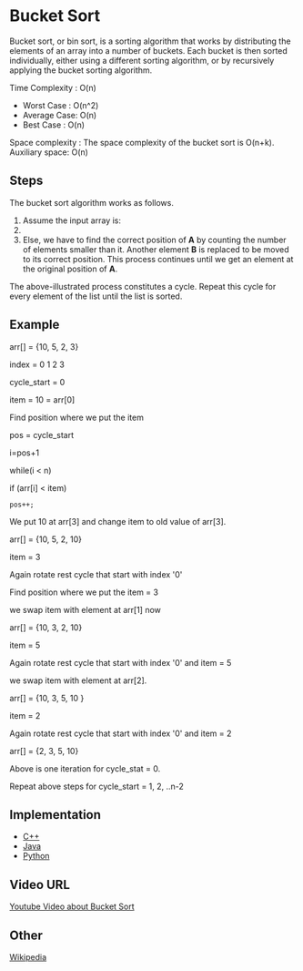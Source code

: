 # Bucket Sort

Bucket sort, or bin sort, is a sorting algorithm that works by distributing the elements of an array into a number of buckets.
Each bucket is then sorted individually, either using a different sorting algorithm, or by recursively applying the bucket sorting algorithm.

Time Complexity : O(n) 
- Worst Case : O(n^2) 
- Average Case: O(n) 
- Best Case : O(n)

Space complexity :
The space complexity of the bucket sort is O(n+k).
Auxiliary space: O(n)

## Steps

The bucket sort algorithm works as follows.

1. Assume the input array is:
2. 
3. Else, we have to find the correct position of **A** by counting the number of elements smaller than it. Another element **B** is replaced to be moved to its correct position. This process continues until we get an element at the original position of **A**.

The above-illustrated process constitutes a cycle. Repeat this cycle for every element of the list until the list is sorted.

## Example

arr[] = {10, 5, 2, 3}

 index =  0   1   2   3

cycle_start = 0 

item = 10 = arr[0]

Find position where we put the item  

pos = cycle_start

i=pos+1

while(i < n)

if (arr[i] < item) 

    pos++;

We put 10 at arr[3] and change item to 
old value of arr[3].

arr[] = {10, 5, 2, 10} 

item = 3 

Again rotate rest cycle that start with index '0' 

Find position where we put the item = 3 

we swap item with element at arr[1] now 

arr[] = {10, 3, 2, 10} 

item = 5

Again rotate rest cycle that start with index '0' and item = 5 

we swap item with element at arr[2].

arr[] = {10, 3, 5, 10 } 

item = 2

Again rotate rest cycle that start with index '0' and item = 2

arr[] = {2, 3,  5, 10}  

Above is one iteration for cycle_stat = 0.

Repeat above steps for cycle_start = 1, 2, ..n-2

## Implementation

- [C++](https://www.tutorialspoint.com/cplusplus-program-to-implement-bucket-sort)
- [Java](https://www.codespeedy.com/bucket-sort-in-java/)
- [Python](https://stackabuse.com/bucket-sort-in-python/)

## Video URL

[Youtube Video about Bucket Sort](https://www.youtube.com/watch?v=JMlYkE8hGJM&feature=share&utm_source=EJGixIgBCJiu2KjB4oSJEQ)

## Other

[Wikipedia](https://en.wikipedia.org/wiki/Bucket_sort)
